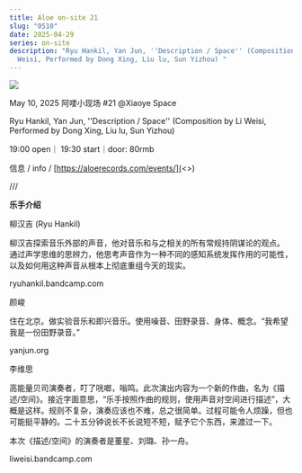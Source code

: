 ```yaml
---
title: Aloe on-site 21
slug: "0510"
date: 2025-04-29
series: on-site
description: "Ryu Hankil, Yan Jun, ''Description / Space'' (Composition by Li
  Weisi, Performed by Dong Xing, Liu lu, Sun Yizhou) "
---
```

![](/images/uploads/on-site-21.jpg)

May 10, 2025 阿喽小现场 #21 @Xiaoye Space 

Ryu Hankil, Yan Jun, ''Description / Space'' (Composition by Li Weisi, Performed by Dong Xing, Liu lu, Sun Yizhou) 

19:00 open｜ 19:30 start｜door: 80rmb 

信息 / info / [https://aloerecords.com/events/](<>)

///

**乐手介绍**

柳汉吉 (Ryu Hankil) 

柳汉吉探索音乐外部的声音，他对音乐和与之相关的所有常规持阴谋论的观点。 通过声学思维的思辨力，他思考声音作为一种不同的感知系统发挥作用的可能性，以及如何用这种声音从根本上彻底重组今天的现实。

ryuhankil.bandcamp.com

颜峻

住在北京。做实验音乐和即兴音乐。使用噪音、田野录音、身体、概念。“我希望我是一份田野录音。”

yanjun.org

李维思

高能量贝司演奏者，叮了咣啷，嗡鸣。此次演出内容为一个新的作曲，名为《描述/空间》。接近字面意思，“乐手按照作曲的规则，使用声音对空间进行描述”，大概是这样。规则不复杂，演奏应该也不难，总之很简单。过程可能令人烦躁，但也可能挺平静的。二十五分钟说长不长说短不短，赋予它个东西，来渡过一下。

本次《描述/空间》的演奏者是董星、刘璐、孙一舟。

liweisi.bandcamp.com

